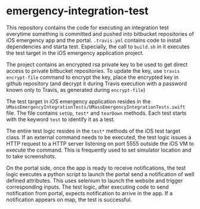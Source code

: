 # emergency-integration-test

This repository contains the code for executing an integration test everytime something is committed and pushed into bitbucket repositories of iOS emergency app and the portal. `.travis.yml` contains code to install dependencies and starta test. Especially, the call to `build.sh` in it executes the test target in the iOS emergency application project.

The project contains an encrypted rsa private key to be used to get direct access to private bitbucket repositories. To update the key, use `travis encrypt-file` command to encrypt the key, place the encrypted key in github repository (and decrypt it during Travis execution with a password known only to Travis, as generated during `encrypt-file`)

The test target in iOS emergency application resides in the `UMassEmergencyIntegrationTests/UMassEmergencyIntegrationTests.swift` file. The file contains `setUp`, `test*` and `tearDown` methods. Each test starts with the keyword `test` to identify it as a test.

The entire test logic resides in the `test*` methods of the iOS test target class. If an external command needs to be executed, the test logic issues a HTTP request to a HTTP server listening on port 5555 outside the iOS VM to execute the command. This is frequently used to set simulator location and to take screenshots.

On the portal side, once the app is ready to receive notifications, the test logic executes a python script to launch the portal send a notification of well defined attributes. This uses selenium to launch the website and trigger corresponding inputs. The test logic, after executing code to send notification from portal, expects notification to arrive in the app. If a notification appears on map, the test is successful.
